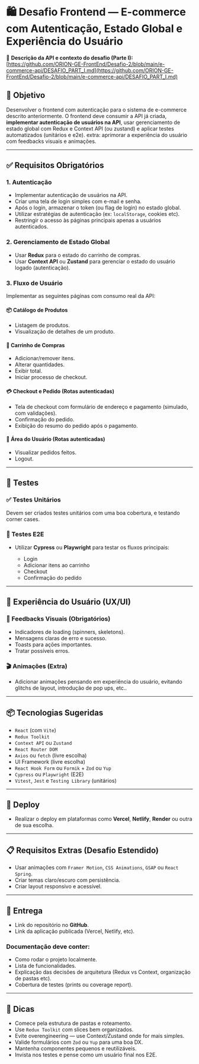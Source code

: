 # 🛍️ Desafio Frontend — E-commerce com Autenticação, Estado Global e Experiência do Usuário

🔗 **Descrição da API e contexto do desafio (Parte I):**  
[https://github.com/ORION-GE-FrontEnd/Desafio-2/blob/main/e-commerce-api/DESAFIO_PART_I.md](https://github.com/ORION-GE-FrontEnd/Desafio-2/blob/main/e-commerce-api/DESAFIO_PART_I.md)

## 🎯 Objetivo

Desenvolver o frontend com autenticação para o sistema de e-commerce descrito anteriormente. O frontend deve consumir a API já criada,  **implementar autenticação de usuários na API**, usar gerenciamento de estado global com Redux e Context API (ou zustand) e aplicar testes automatizados (unitários e e2e). extra: aprimorar a experiência do usuário com feedbacks visuais e animações.

---

## ✅ Requisitos Obrigatórios

### 1. Autenticação

- Implementar autenticação de usuários na API.
- Criar uma tela de login simples com e-mail e senha.
- Após o login, armazenar o token (ou flag de login) no estado global.
- Utilizar estratégias de autenticação (ex: `localStorage`, cookies etc).
- Restringir o acesso às páginas principais apenas a usuários autenticados.

### 2. Gerenciamento de Estado Global

- Usar **Redux** para o estado do carrinho de compras.
- Usar **Context API** ou **Zustand** para gerenciar o estado do usuário logado (autenticação).

### 3. Fluxo de Usuário
Implementar as seguintes páginas com consumo real da API:


#### 📦 Catálogo de Produtos

- Listagem de produtos.
- Visualização de detalhes de um produto.

#### 🛒 Carrinho de Compras

- Adicionar/remover itens.
- Alterar quantidades.
- Exibir total.
- Iniciar processo de checkout.

#### 💳 Checkout e Pedido (Rotas autenticadas)

- Tela de checkout com formulário de endereço e pagamento (simulado, com validações).
- Confirmação do pedido.
- Exibição do resumo do pedido após o pagamento.

#### 👤 Área do Usuário (Rotas autenticadas)

- Visualizar pedidos feitos.
- Logout.

---

## 🧪 Testes

### ✅ Testes Unitários

Devem ser criados testes unitários com uma boa cobertura, e testando corner cases. 

### 🧪 Testes E2E

- Utilizar **Cypress** ou **Playwright** para testar os fluxos principais:

  - Login
  - Adicionar itens ao carrinho
  - Checkout
  - Confirmação do pedido

---

## 💅 Experiência do Usuário (UX/UI)

### 🎨 Feedbacks Visuais (Obrigatórios)

- Indicadores de loading (spinners, skeletons).
- Mensagens claras de erro e sucesso.
- Toasts para ações importantes.
- Tratar possíveis erros.

### 🎬 Animações (Extra)

- Adicionar animações pensando em experiência do usuário, evitando glitchs de layout, introdução de pop ups, etc..

---

## 📦 Tecnologias Sugeridas

- `React` (com `Vite`)
- `Redux Toolkit`
- `Context API` ou `Zustand`
- `React Router DOM`
- `Axios` ou `fetch` (livre escolha)
- UI Framework (livre escolha)
- `React Hook Form` ou `Formik` + `Zod` ou `Yup`
- `Cypress` ou `Playwright` (E2E)
- `Vitest`, `Jest` e `Testing Library` (unitários)

---

## 🚀 Deploy

- Realizar o deploy em plataformas como **Vercel**, **Netlify**, **Render** ou outra de sua escolha.

---

## 📋 Requisitos Extras (Desafio Estendido)

- Usar animações com `Framer Motion`, `CSS Animations`, `GSAP` ou `React Spring`.
- Criar temas claro/escuro com persistência.
- Criar layout responsivo e acessível.

---

## 📁 Entrega

- Link do repositório no **GitHub**.
- Link da aplicação publicada (Vercel, Netlify, etc).

### Documentação deve conter:

- Como rodar o projeto localmente.
- Lista de funcionalidades.
- Explicação das decisões de arquitetura (Redux vs Context, organização de pastas etc).
- Cobertura de testes (prints ou coverage report).

---

## 🧠 Dicas

- Comece pela estrutura de pastas e roteamento.
- Use `Redux Toolkit` com slices bem organizados.
- Evite overengineering — use Context/Zustand onde for mais simples.
- Valide formulários com `Zod` ou `Yup` para uma boa DX.
- Mantenha componentes pequenos e reutilizáveis.
- Invista nos testes e pense como um usuário final nos E2E.

